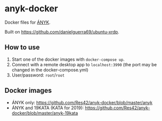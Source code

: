 # anyk-docker

Docker files for [ÁNYK](https://www.nav.gov.hu/nav/letoltesek/nyomtatvanykitolto_programok/nyomtatvany_apeh/keretprogramok/abevjava_install.html).

Built on <https://github.com/danielguerra69/ubuntu-xrdp>.

## How to use

1. Start one of the docker images with `docker-compose up`.
2. Connect with a remote desktop app to `localhost:3990` (the port may be changed in the docker-compose.yml)
3. User/password: `root`/`root`

## Docker images

- ÁNYK only: <https://github.com/Res42/anyk-docker/blob/master/anyk>
- ÁNYK and 19KATA (KATA for 2019): <https://github.com/Res42/anyk-docker/blob/master/anyk-19kata>
